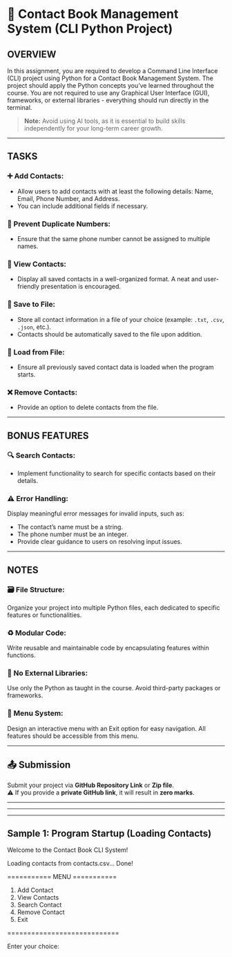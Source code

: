 # 📘 Contact Book Management System (CLI Python Project)

## OVERVIEW

In this assignment, you are required to develop a Command Line Interface (CLI) project using Python for a Contact Book Management System. The project should apply the Python concepts you’ve learned throughout the course. You are not required to use any Graphical User Interface (GUI), frameworks, or external libraries - everything should run directly in the terminal.

> **Note:** Avoid using AI tools, as it is essential to build skills independently for your long-term career growth.

---

## TASKS

### ➕ Add Contacts:
- Allow users to add contacts with at least the following details: Name, Email, Phone Number, and Address.
- You can include additional fields if necessary.

### 🚫 Prevent Duplicate Numbers:
- Ensure that the same phone number cannot be assigned to multiple names.

### 📄 View Contacts:
- Display all saved contacts in a well-organized format. A neat and user-friendly presentation is encouraged.

### 💾 Save to File:
- Store all contact information in a file of your choice (example: `.txt`, `.csv`, `.json`, etc.).
- Contacts should be automatically saved to the file upon addition.

### 📂 Load from File:
- Ensure all previously saved contact data is loaded when the program starts.

### ❌ Remove Contacts:
- Provide an option to delete contacts from the file.

---

## BONUS FEATURES

### 🔍 Search Contacts:
- Implement functionality to search for specific contacts based on their details.

### ⚠️ Error Handling:
Display meaningful error messages for invalid inputs, such as:
- The contact’s name must be a string.
- The phone number must be an integer.
- Provide clear guidance to users on resolving input issues.

---

## NOTES

### 🗃️ File Structure:
Organize your project into multiple Python files, each dedicated to specific features or functionalities.

### ♻️ Modular Code:
Write reusable and maintainable code by encapsulating features within functions.

### 🚫 No External Libraries:
Use only the Python as taught in the course. Avoid third-party packages or frameworks.

### 🧭 Menu System:
Design an interactive menu with an Exit option for easy navigation. All features should be accessible from this menu.

---

## 📤 Submission

Submit your project via **GitHub Repository Link** or **Zip file**.  
⚠️ If you provide a **private GitHub link**, it will result in **zero marks**.

---
---
---

## Sample 1: Program Startup (Loading Contacts)
Welcome to the Contact Book CLI System!

Loading contacts from contacts.csv... Done!

=========== MENU ===========

1. Add Contact
2. View Contacts
3. Search Contact
4. Remove Contact
5. Exit

============================

Enter your choice: 
